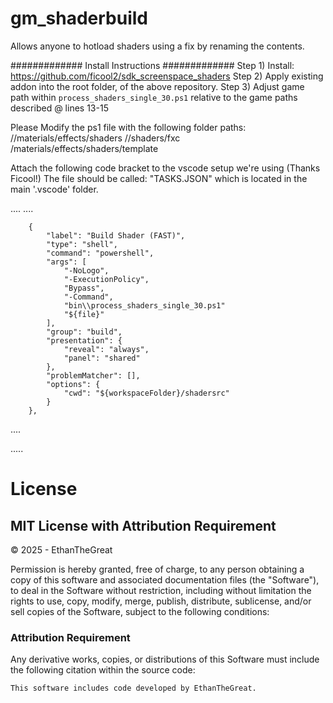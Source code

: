 # gm_shaderbuild
Allows anyone to hotload shaders using a fix by renaming the contents.


############# Install Instructions #############
Step 1) Install: https://github.com/ficool2/sdk_screenspace_shaders
Step 2) Apply existing addon into the root folder, of the above repository. 
Step 3) Adjust game path within `process_shaders_single_30.ps1` relative to the game paths described @ lines 13-15

Please Modify the ps1 file with the following folder paths:
        <garrysmod>/<garrysmod>/materials/effects/shaders
        <garrysmod>/<garrysmod>/shaders/fxc
        <ToolDir>/materials/effects/shaders/template

Attach the following code bracket to the vscode setup we're using (Thanks Ficool!)
The file should be called: "TASKS.JSON" which is located in the main '.vscode' folder.


....
....

        {
            "label": "Build Shader (FAST)",
            "type": "shell",
            "command": "powershell",
            "args": [
                "-NoLogo",
                "-ExecutionPolicy",
                "Bypass",
                "-Command",
                "bin\\process_shaders_single_30.ps1"
                "${file}"
            ],
            "group": "build",
            "presentation": {
                "reveal": "always",
                "panel": "shared"
            },
            "problemMatcher": [],
            "options": {
                "cwd": "${workspaceFolder}/shadersrc"
            }
        },

....

.....


# License

## MIT License with Attribution Requirement  

© 2025 - EthanTheGreat 

Permission is hereby granted, free of charge, to any person obtaining a copy of this software and associated documentation files (the "Software"), to deal in the Software without restriction, including without limitation the rights to use, copy, modify, merge, publish, distribute, sublicense, and/or sell copies of the Software, subject to the following conditions:  

### Attribution Requirement  
Any derivative works, copies, or distributions of this Software must include the following citation within the source code:  

```plaintext
This software includes code developed by EthanTheGreat.
